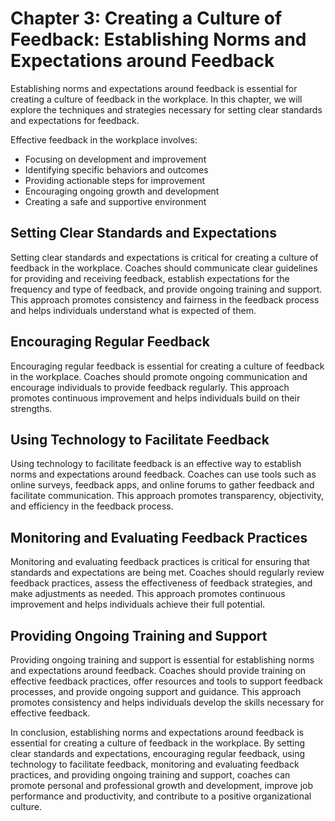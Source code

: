 Chapter 3: Creating a Culture of Feedback: Establishing Norms and Expectations around Feedback
==============================================================================================

Establishing norms and expectations around feedback is essential for creating a culture of feedback in the workplace. In this chapter, we will explore the techniques and strategies necessary for setting clear standards and expectations for feedback.

Effective feedback in the workplace involves:

* Focusing on development and improvement
* Identifying specific behaviors and outcomes
* Providing actionable steps for improvement
* Encouraging ongoing growth and development
* Creating a safe and supportive environment

Setting Clear Standards and Expectations
----------------------------------------

Setting clear standards and expectations is critical for creating a culture of feedback in the workplace. Coaches should communicate clear guidelines for providing and receiving feedback, establish expectations for the frequency and type of feedback, and provide ongoing training and support. This approach promotes consistency and fairness in the feedback process and helps individuals understand what is expected of them.

Encouraging Regular Feedback
----------------------------

Encouraging regular feedback is essential for creating a culture of feedback in the workplace. Coaches should promote ongoing communication and encourage individuals to provide feedback regularly. This approach promotes continuous improvement and helps individuals build on their strengths.

Using Technology to Facilitate Feedback
---------------------------------------

Using technology to facilitate feedback is an effective way to establish norms and expectations around feedback. Coaches can use tools such as online surveys, feedback apps, and online forums to gather feedback and facilitate communication. This approach promotes transparency, objectivity, and efficiency in the feedback process.

Monitoring and Evaluating Feedback Practices
--------------------------------------------

Monitoring and evaluating feedback practices is critical for ensuring that standards and expectations are being met. Coaches should regularly review feedback practices, assess the effectiveness of feedback strategies, and make adjustments as needed. This approach promotes continuous improvement and helps individuals achieve their full potential.

Providing Ongoing Training and Support
--------------------------------------

Providing ongoing training and support is essential for establishing norms and expectations around feedback. Coaches should provide training on effective feedback practices, offer resources and tools to support feedback processes, and provide ongoing support and guidance. This approach promotes consistency and helps individuals develop the skills necessary for effective feedback.

In conclusion, establishing norms and expectations around feedback is essential for creating a culture of feedback in the workplace. By setting clear standards and expectations, encouraging regular feedback, using technology to facilitate feedback, monitoring and evaluating feedback practices, and providing ongoing training and support, coaches can promote personal and professional growth and development, improve job performance and productivity, and contribute to a positive organizational culture.
